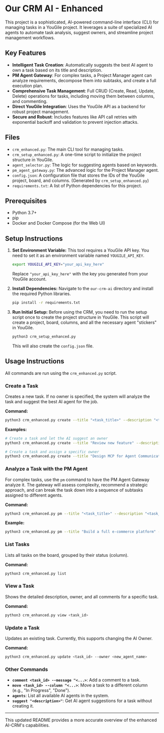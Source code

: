 # Our CRM AI - Enhanced

This project is a sophisticated, AI-powered command-line interface (CLI) for managing tasks in a YouGile project. It leverages a suite of specialized AI agents to automate task analysis, suggest owners, and streamline project management workflows.

## Key Features

- **Intelligent Task Creation**: Automatically suggests the best AI agent to own a task based on its title and description.
- **PM Agent Gateway**: For complex tasks, a Project Manager agent can analyze requirements, decompose them into subtasks, and create a full execution plan.
- **Comprehensive Task Management**: Full CRUD (Create, Read, Update, Delete) operations for tasks, including moving them between columns, and commenting.
- **Direct YouGile Integration**: Uses the YouGile API as a backend for robust project management.
- **Secure and Robust**: Includes features like API call retries with exponential backoff and validation to prevent injection attacks.

## Files

- `crm_enhanced.py`: The main CLI tool for managing tasks.
- `crm_setup_enhanced.py`: A one-time script to initialize the project structure in YouGile.
- `agent_selector.py`: The logic for suggesting agents based on keywords.
- `pm_agent_gateway.py`: The advanced logic for the Project Manager agent.
- `config.json`: A configuration file that stores the IDs of the YouGile project, board, and columns. (Generated by `crm_setup_enhanced.py`)
- `requirements.txt`: A list of Python dependencies for this project.

## Prerequisites

- Python 3.7+
- pip
- Docker and Docker Compose (for the Web UI)

## Setup Instructions

1.  **Set Environment Variable:**
    This tool requires a YouGile API key. You need to set it as an environment variable named `YOUGILE_API_KEY`.

    ```bash
    export YOUGILE_API_KEY="your_api_key_here"
    ```
    Replace `"your_api_key_here"` with the key you generated from your YouGile account.

2.  **Install Dependencies:**
    Navigate to the `our-crm-ai` directory and install the required Python libraries.
    ```bash
    pip install -r requirements.txt
    ```

3.  **Run Initial Setup:**
    Before using the CRM, you need to run the setup script once to create the project structure in YouGile. This script will create a project, board, columns, and all the necessary agent "stickers" in YouGile.
    ```bash
    python3 crm_setup_enhanced.py
    ```
    This will also create the `config.json` file.

## Usage Instructions

All commands are run using the `crm_enhanced.py` script.

### Create a Task
Creates a new task. If no owner is specified, the system will analyze the task and suggest the best AI agent for the job.

**Command:**
```bash
python3 crm_enhanced.py create --title "<task_title>" --description "<task_description>" [--owner <agent_name>] [--no-ai-suggest]
```

**Examples:**
```bash
# Create a task and let the AI suggest an owner
python3 crm_enhanced.py create --title "Review new feature" --description "Review the latest code submission for the AI owner feature."

# Create a task and assign a specific owner
python3 crm_enhanced.py create --title "Design MCP for Agent Communication" --owner "api-documenter"
```

### Analyze a Task with the PM Agent
For complex tasks, use the `pm` command to have the PM Agent Gateway analyze it. The gateway will assess complexity, recommend a strategic approach, and can break the task down into a sequence of subtasks assigned to different agents.

**Command:**
```bash
python3 crm_enhanced.py pm --title "<task_title>" --description "<task_description>"
```

**Example:**
```bash
python3 crm_enhanced.py pm --title "Build a full e-commerce platform" --description "The platform needs user auth, product catalog, a shopping cart, and payment integration."
```

### List Tasks
Lists all tasks on the board, grouped by their status (column).

**Command:**
```bash
python3 crm_enhanced.py list
```

### View a Task
Shows the detailed description, owner, and all comments for a specific task.

**Command:**
```bash
python3 crm_enhanced.py view <task_id>
```

### Update a Task
Updates an existing task. Currently, this supports changing the AI Owner.

**Command:**
```bash
python3 crm_enhanced.py update <task_id> --owner <new_agent_name>
```

### Other Commands

- **`comment <task_id> --message "<...>`**: Add a comment to a task.
- **`move <task_id> --column "<...>`**: Move a task to a different column (e.g., "In Progress", "Done").
- **`agents`**: List all available AI agents in the system.
- **`suggest "<description>"`**: Get AI agent suggestions for a task without creating it.

---
This updated README provides a more accurate overview of the enhanced AI-CRM's capabilities.